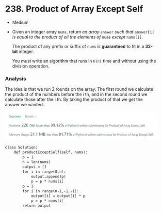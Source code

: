 # 238. Product of Array Except Self

* Medium
*   Given an integer array `nums`, return _an array_ `answer` _such that_ `answer[i]` _is equal to the product of all the elements of_ `nums` _except_ `nums[i]`.

    The product of any prefix or suffix of `nums` is **guaranteed** to fit in a **32-bit** integer.

    You must write an algorithm that runs in `O(n)` time and without using the division operation.

### Analysis&#x20;

The idea is that we run 2 rounds on the array. The first round we calculate the product of the numbers before the i th, and in the second round we calculate those after the i th. By taking the product of that we get the answer we wanted.&#x20;

![](<../../.gitbook/assets/image (12) (1) (1).png>)

```
class Solution:
    def productExceptSelf(self, nums):
        p = 1
        n = len(nums)
        output = []
        for i in range(0,n):
            output.append(p)
            p = p * nums[i]
        p = 1
        for i in range(n-1,-1,-1):
            output[i] = output[i] * p
            p = p * nums[i]
        return output
```
